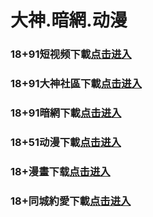 # 大神.暗網.动漫
### 18+91短视频下載<a rel="nofollow noopener" href="https://1a5.pmqgqghm.com/chan-4780/aff-ktWnZ" target="_blank">点击进入</a>
### 18+91大神社區下載<a rel="nofollow noopener" href="https://662.dlwleyy.xyz/chan/GS2187/nyBw" target="_blank">点击进入</a>
### 18+91暗網下載<a rel="nofollow noopener" href="https://7b44.aewmrod.com/aff-a6SG6" target="_blank">点击进入</a>
### 18+51动漫下載<a rel="nofollow noopener" href="https://4a0e.cakkhhli.xyz/?code=ahbFk&c=16921" target="_blank">点击进入</a>
### 18+漫畫下载<a rel="nofollow noopener" href="https://8e8.xzhshgcw.cc/?code=ar2Cz&c=16921" target="_blank">点击进入</a>
### 18+同城約愛下載<a rel="nofollow noopener" href="https://ff5c8.iqhsdxcm.cc/?code=aZJ6Q&c=16921" target="_blank">点击进入</a>

